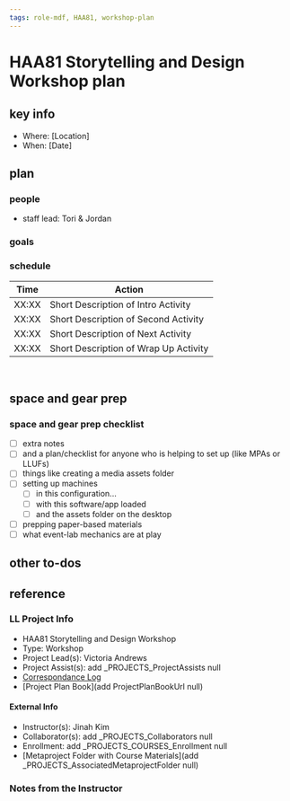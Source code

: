 ```yaml
---
tags: role-mdf, HAA81, workshop-plan
---
```



# HAA81 Storytelling and Design Workshop plan

## key info
- Where: [Location]
- When: [Date]

## plan

### people
* staff lead: Tori & Jordan
### goals
### schedule

| Time | Action |  
| -------- | -------- | 
| XX:XX     |  Short Description of Intro Activity    | 
| XX:XX     |  Short Description of Second Activity    | 
| XX:XX     |  Short Description of Next Activity    | 
| XX:XX     |  Short Description of Wrap Up Activity    |  
 
## space and gear prep

### space and gear prep checklist
- [ ] extra notes
- [ ] and a plan/checklist for anyone who is helping to set up (like MPAs or LLUFs)
- [ ] things like creating a media assets folder
- [ ] setting up machines 
    - [ ] in this configuration...
    - [ ] with this software/app loaded
    - [ ] and the assets folder on the desktop
- [ ] prepping paper-based materials
- [ ] what event-lab mechanics are at play 

## other to-dos

## reference
### LL Project Info
* HAA81 Storytelling and Design Workshop
* Type: Workshop
* Project Lead(s): Victoria  Andrews 
* Project Assist(s): add _PROJECTS_ProjectAssists null
* [Correspondance Log](https://drive.google.com/drive/folders/1kxuLcyrs5Y9PB_yxqiXxBGwfbdjnDx07?usp=drive_link)
* [Project Plan Book](add ProjectPlanBookUrl null)

#### External Info
* Instructor(s): Jinah Kim
* Collaborator(s): add _PROJECTS_Collaborators null
* Enrollment: add _PROJECTS_COURSES_Enrollment null
* [Metaproject Folder with Course Materials](add _PROJECTS_AssociatedMetaprojectFolder null)
### Notes from the Instructor

